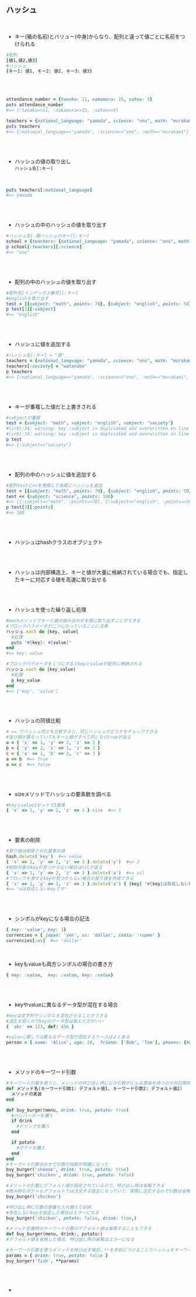 ## ハッシュ
<br>

- キー(箱の名前)とバリュー(中身)からなり、配列と違って値ごとに名前をつけられる  
```rb
#配列
[値1,値2,値3]
#ハッシュ
{キー1: 値1, キー2: 値2, キー3: 値3}
```
<br>
<br>

```rb
attendance_number = {tanaka: 11, nakamura: 25, satou: 5}
puts attendance_number
#=> {:tanaka=>11, :nakamura=>25, :satou=>5}

teachers = {national_language: "yamada", science: "ono", math: "murakami"}
puts teachers
#=> {:national_language=>"yamada", :science=>"ono", :math=>"murakami"}
```
<br>
<br>

- ハッシュの値の取り出し  
`ハッシュ名[:キー]`
<br>

```rb
puts teachers[:national_language]
#=> yamada
```
<br>
<br>

- ハッシュの中のハッシュの値を取り出す  
```rb
#ハッシュ名[:親ハッシュのキー][:キー]
school = {teachers: {national_language: "yamada", science: "ono", math: "murakami"}}
p school[:teachers][:science]
#=> "ono"
```
<br>
<br>

- 配列の中のハッシュの値を取り出す  
```rb
#配列名[インデックス番号][:キー]
#englishを取り出す
test = [{subject: "math", points: 70}, {subject: "english", points: 50}, {subject: "society", points: 80}]
p test[1][:subject]
#=> "english"
```
<br>
<br>

- ハッシュに値を追加する  
```rb
#ハッシュ名[:キー] = "値"
teachers = {national_language: "yamada", science: "ono", math: "murakami"}
teachers[:society] = "watanabe"
p teachers
#=> {:national_language=>"yamada", :science=>"ono", :math=>"murakami", :society=>"watanabe"}
```
<br>
<br>

- キーが重複した値だと上書きされる 
```rb
#subjectが重複
test = {subject: "math", subject: "english", subject: "society"}
#(irb):34: warning: key :subject is duplicated and overwritten on line 34
#(irb):34: warning: key :subject is duplicated and overwritten on line 34
p test
#=> {:subject=>"society"}
```
<br>
<br>

- 配列の中のハッシュに値を追加する  
```rb
#配列testに<<を使用して末尾にハッシュを追加
test = [{subject: "math", points: 70}, {subject: "english", points: 50}, {subject: "society", points: 80}]
test << {subject: "science", points: 100}
#=> [{:subject=>"math", :points=>70}, {:subject=>"english", :points=>50}, {:subject=>"society", :points=>80}, {:subject=>"science", :points=>100}]
p test[3][:points]
#=> 100
```
<br>
<br>

- ハッシュはhashクラスのオブジェクト  
<br>
<br>

- ハッシュは内部構造上、キーと値が大量に格納されている場合でも、指定したキーに対応する値を高速に取り出せる
<br>
<br>

- ハッシュを使った繰り返し処理  
```rb
#eachメソッドでキーと値の組み合わせを順に取り出すことができる
#ブロックパラメータが二つになっていることに注意
ハッシュ.each do |key, value|
  #処理
  puts "#{key}: #{value}"
end
#=> key: value

#ブロックパラメータを１つにするとkeyとvalueが配列に格納される
ハッシュ.each do |key_value|
  #処理
  p key_value
end
#=> ['key', 'value']
```
<br>
<br>

- ハッシュの同値比較  
```rb
# == でハッシュ同士を比較すると、同じハッシュかどうかをチェックできる
#並び順が異なっていてもキーと値がすべて同じならtrueが返る
a = { 'x' => 1, 'y' => 2, 'z' => 3 }
b = { 'y' => 2, 'x' => 1, 'z' => 3 }
c = { 'a' => 1, 'b' => 2, 'c' => 3 }
a == b  #=> true
a == c  #=> false
```
<br>
<br>

- sizeメソッドでハッシュの要素数を調べる  
```rb
#keyとvalue1セットで1要素
{ 'x' => 1, 'y' => 2, 'z' => 3 }.size  #=> 3
```
<br>
<br>

- 要素の削除  
```rb
#戻り値は削除された要素の値
hash.delete('key')  #=> value
{ 'x' => 1, 'y' => 2, 'z' => 3 }.delete('y')  #=> 2
#削除対象のkeyが見つからない場合はnilが返る
{ 'x' => 1, 'y' => 2, 'z' => 3 }.delete('a')  #=> nil
#ブロックを渡すとkeyが見つからない場合の戻り値を作成できる
{ 'x' => 1, 'y' => 2, 'z' => 3 }.delete('a') { |key| "#{key}は存在しないkeyです"}
#=> "aは存在しないkeyです"
```
<br>
<br>

- シンボルがkeyになる場合の記法  
```rb
{ key: 'value', key: 1}
currencies = { japan: 'yen', us: 'dollar', india: 'rupee' }
currencies[:us]  #=> 'dollar'
```
<br>

- keyもvalueも両方シンボルの場合の書き方  
```rb
{ key: :value,  key: :value, key: :value}
```
<br>
<br>

- keyやvalueに異なるデータ型が混在する場合  
```rb
#keyは文字列やシンボルを混在させることができる
#混乱を招くのでkeyのデータ型は揃えた方がいい
{ 'abc' => 123, def: 456 }

#valueに関しては異なるデータ型が混在するケースはよくある
person = { name: 'Alice', age: 20,  friend: ['Bob', 'Tom'], phones: {home: '0123-456789', mobile: '040-987-234'}}
```
<br>
<br>

- メソッドのキーワード引数  
```rb
#キーワード引数を使うと、メソッドの呼び出し時にどの引数がどんな意味を持つのか対応関係がわかりやすくなる
def メソッド名(キーワード引数1: デフォルト値1, キーワード引数2: デフォルト値2)
  メソッドの実装
end

def buy_burger(menu, drink: true, potato: true)
  #ハンバーガーを購入
  if drink
    #ドリンクを購入
  end

  if potato
    #ポテトを購入
  end
end
#キーワード引数のおかで引数の役割が明確になった
buy_burger('cheese', drink: true, potato: true)
buy_burger('chicken', drink: true, potato: false)

#メソッドの引数にデフォルト値が設定されているので、呼び出し時は省略できる
#飲み物もポテトもデフォルトでは注文する設定になっていて、実際に注文するので引数は省略する
buy_burger('chicken')

#呼び出し時に引数の順番を入れ替えてもOK
#存在しないkeyを指定した場合はエラーになる
buy_burger('chicken', potato: false, drink: true,)

#メソッド定義時のキーワード引数のデフォルト値は省略することもできる
def buy_burger(menu, drink:, potato:)
#デフォルト値を省略した場合、呼び出し時の省略はエラーになる

#キーワード引数を使うメソッドを呼び出す場合、**を手前につけることでハッシュをキーワード引数として渡すこともできる
params = { drink: true, potato: false }
buy_burger('fish', **params)
```
<br>
<br>

- 